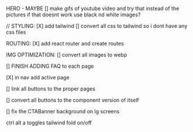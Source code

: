 HERO - MAYBE
[] make gifs of youtube video and try that instead of the pictures
if that doesnt work use black nd white images?

// STYLING:
[X] add tailwind
[] convert all css to tailwind so i dont have any css files

ROUTING:
[X] add react router and create routes

IMG OPTIMIZATION:
[] convert all images to webp

[] FINISH ADDING FAQ to each page

[X] in nav add active page

[] link all buttons to the proper pages

[] convert all buttons to the component version of itself

[] fix the CTABanner background on lg screens

ctrl alt a toggles tailwind fold on/off
